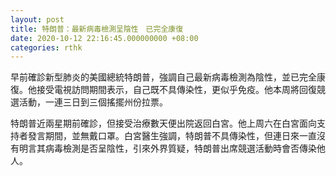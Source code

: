 ```yaml
---
layout: post
title: 特朗普：最新病毒檢測呈陰性　已完全康復
date: 2020-10-12 22:16:45.000000000 +08:00
categories: rthk
---
```


早前確診新型肺炎的美國總統特朗普，強調自己最新病毒檢測為陰性，並已完全康復。他接受電視訪問期間表示，自己既不具傳染性，更似乎免疫。他本周將回復競選活動，一連三日到三個搖擺州份拉票。 

特朗普近兩星期前確診，但接受治療數天便出院返回白宮。他上周六在白宮面向支持者發言期間，並無戴口罩。白宮醫生強調，特朗普不具傳染性，但連日來一直沒有明言其病毒檢測是否呈陰性，引來外界質疑，特朗普出席競選活動時會否傳染他人。
